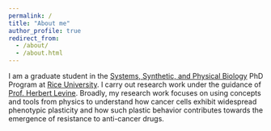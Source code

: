 ```yaml
---
permalink: /
title: "About me"
author_profile: true
redirect_from:
  - /about/
  - /about.html
---
```


I am a graduate student in the [Systems, Synthetic, and Physical Biology](https://sspb.rice.edu/) PhD Program at [Rice University](https://www.rice.edu/). I carry out research work under the guidance of [Prof. Herbert Levine](https://coe.northeastern.edu/people/levine-herbert/).
Broadly, my research work focuses on using concepts and tools from physics to understand how cancer cells exhibit widespread phenotypic plasticity and how such plastic behavior contributes towards the emergence of resistance to anti-cancer drugs.
